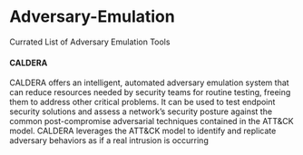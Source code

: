 # Adversary-Emulation
Currated List of Adversary Emulation Tools

#### CALDERA
CALDERA offers an intelligent, automated adversary emulation system that can reduce resources needed by security teams for routine testing, freeing them to address other critical problems. It can be used to test endpoint security solutions and assess a network’s security posture against the common post-compromise adversarial techniques contained in the ATT&CK model. CALDERA leverages the ATT&CK model to identify and replicate adversary behaviors as if a real intrusion is occurring